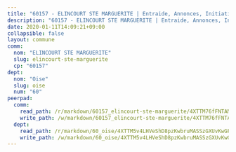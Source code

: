 ```yaml
---
title: "60157 - ELINCOURT STE MARGUERITE | Entraide, Annonces, Initiatives"
description: "60157 - ELINCOURT STE MARGUERITE | Entraide, Annonces, Initiatives"
date: 2020-01-11T14:09:21+09:00
collapsible: false
layout: commune
comm:
  nom: "ELINCOURT STE MARGUERITE"
  slug: elincourt-ste-marguerite
  cp: "60157"
dept:
  nom: "Oise"
  slug: oise
  num: "60"
peerpad:
  comm:
    read_path: /r/markdown/60157_elincourt-ste-marguerite/4XTTM76fFNTAMLWeqAimfVoFxra1Qu4jjdQpU3fgFapgNJUxk
    write_path: /w/markdown/60157_elincourt-ste-marguerite/4XTTM76fFNTAMLWeqAimfVoFxra1Qu4jjdQpU3fgFapgNJUxk-K3TgUWa2bJVGkW2eKGcqf2oZZdPUcvBSMxPvzvVuHsV9W1zVuyDVv68UMXoodfg2VzQKSU1ZuYEW1MTgtwadRmST4u8WoWn9WAnTVgxGJbyTXrJdDAA8Pk53mG9uadnztegeNrwn
  dept:
    read_path: /r/markdown/60_oise/4XTTM5v4LHVeShD8pzKwbruMASSzGXUvKwGPyPNR6Aq6aruGY
    write_path: /w/markdown/60_oise/4XTTM5v4LHVeShD8pzKwbruMASSzGXUvKwGPyPNR6Aq6aruGY-K3TgTfEPmBuMGxs3WizC7aafmuSUvuvwsE7nM986pS4fEczEhokrfL1mXNtU722XatpEcDhfhLf5xd24JkCKBD4DcQHeF5CYjEkAVzDN3PuQerZfYGZ5zy2XFcJNh2Z1pYjLoQTn
---
```


